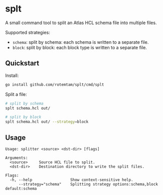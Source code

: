 # splt

A small command tool to split an Atlas HCL schema file into multiple files.

Supported strategies:
- `schema`: split by schema: each schema is written to a separate file.
- `block`: split by block: each block type is written to a separate file.

## Quickstart

Install:
```bash
go install github.com/rotemtam/splt/cmd/splt
```

Split a file:
```bash
# split by schema
splt schema.hcl out/

# split by block
splt schema.hcl out/ --strategy=block
````
  



## Usage

```
Usage: splitter <source> <dst-dir> [flags]

Arguments:
  <source>     Source HCL file to split.
  <dst-dir>    Destination directory to write the split files.

Flags:
  -h, --help                 Show context-sensitive help.
      --strategy="schema"    Splitting strategy options:schema,block default:schema

```
